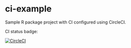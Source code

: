 # ci-example
Sample R package project with CI configured using CircleCI.

CI status badge:

[![CircleCI](https://circleci.com/gh/Appsilon/ci.example.svg?style=svg)](https://circleci.com/gh/Appsilon/ci.example)
